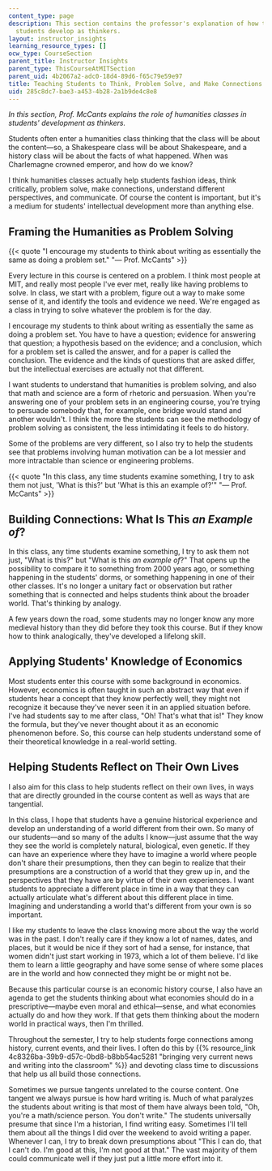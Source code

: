 ```yaml
---
content_type: page
description: This section contains the professor's explanation of how the course helps
  students develop as thinkers.
layout: instructor_insights
learning_resource_types: []
ocw_type: CourseSection
parent_title: Instructor Insights
parent_type: ThisCourseAtMITSection
parent_uid: 4b2067a2-adc0-18d4-89d6-f65c79e59e97
title: Teaching Students to Think, Problem Solve, and Make Connections
uid: 285c8dc7-bae3-a453-4b28-2a1b9de4c8e8
---
```


_In this section, Prof. McCants explains the role of humanities classes in students' development as thinkers._

Students often enter a humanities class thinking that the class will be about the content—so, a Shakespeare class will be about Shakespeare, and a history class will be about the facts of what happened. When was Charlemagne crowned emperor, and how do we know?

I think humanities classes actually help students fashion ideas, think critically, problem solve, make connections, understand different perspectives, and communicate. Of course the content is important, but it's a medium for students' intellectual development more than anything else.

Framing the Humanities as Problem Solving
-----------------------------------------

{{< quote "I encourage my students to think about writing as essentially the same as doing a problem set." "— Prof. McCants" >}}

Every lecture in this course is centered on a problem. I think most people at MIT, and really most people I've ever met, really like having problems to solve. In class, we start with a problem, figure out a way to make some sense of it, and identify the tools and evidence we need. We're engaged as a class in trying to solve whatever the problem is for the day.

I encourage my students to think about writing as essentially the same as doing a problem set. You have to have a question; evidence for answering that question; a hypothesis based on the evidence; and a conclusion, which for a problem set is called the answer, and for a paper is called the conclusion. The evidence and the kinds of questions that are asked differ, but the intellectual exercises are actually not that different.

I want students to understand that humanities is problem solving, and also that math and science are a form of rhetoric and persuasion. When you're answering one of your problem sets in an engineering course, you're trying to persuade somebody that, for example, one bridge would stand and another wouldn't. I think the more the students can see the methodology of problem solving as consistent, the less intimidating it feels to do history.

Some of the problems are very different, so I also try to help the students see that problems involving human motivation can be a lot messier and more intractable than science or engineering problems.

{{< quote "In this class, any time students examine something, I try to ask them not just, 'What is this?' but 'What is this an example of?'" "— Prof. McCants" >}}

Building Connections: What Is This _an Example of_?
---------------------------------------------------

In this class, any time students examine something, I try to ask them not just, "What is this?" but "What is this _an example of_?" That opens up the possibility to compare it to something from 2000 years ago, or something happening in the students' dorms, or something happening in one of their other classes. It's no longer a unitary fact or observation but rather something that is connected and helps students think about the broader world. That's thinking by analogy.

A few years down the road, some students may no longer know any more medieval history than they did before they took this course. But if they know how to think analogically, they've developed a lifelong skill.

Applying Students' Knowledge of Economics
-----------------------------------------

Most students enter this course with some background in economics. However, economics is often taught in such an abstract way that even if students hear a concept that they know perfectly well, they might not recognize it because they've never seen it in an applied situation before. I've had students say to me after class, "Oh! That's what that is!" They know the formula, but they've never thought about it as an economic phenomenon before. So, this course can help students understand some of their theoretical knowledge in a real-world setting.

Helping Students Reflect on Their Own Lives
-------------------------------------------

I also aim for this class to help students reflect on their own lives, in ways that are directly grounded in the course content as well as ways that are tangential.

In this class, I hope that students have a genuine historical experience and develop an understanding of a world different from their own. So many of our students—and so many of the adults I know—just assume that the way they see the world is completely natural, biological, even genetic. If they can have an experience where they have to imagine a world where people don't share their presumptions, then they can begin to realize that their presumptions are a construction of a world that they grew up in, and the perspectives that they have are by virtue of their own experiences. I want students to appreciate a different place in time in a way that they can actually articulate what's different about this different place in time. Imagining and understanding a world that's different from your own is so important.

I like my students to leave the class knowing more about the way the world was in the past. I don't really care if they know a lot of names, dates, and places, but it would be nice if they sort of had a sense, for instance, that women didn't just start working in 1973, which a lot of them believe. I'd like them to learn a little geography and have some sense of where some places are in the world and how connected they might be or might not be.

Because this particular course is an economic history course, I also have an agenda to get the students thinking about what economies should do in a prescriptive—maybe even moral and ethical—sense, and what economies actually do and how they work. If that gets them thinking about the modern world in practical ways, then I'm thrilled.

Throughout the semester, I try to help students forge connections among history, current events, and their lives. I often do this by {{% resource_link 4c8326ba-39b9-d57c-0bd8-b8bb54ac5281 "bringing very current news and writing into the classroom" %}} and devoting class time to discussions that help us all build those connections.

Sometimes we pursue tangents unrelated to the course content. One tangent we always pursue is how hard writing is. Much of what paralyzes the students about writing is that most of them have always been told, "Oh, you're a math/science person. You don't write." The students universally presume that since I'm a historian, I find writing easy. Sometimes I'll tell them about all the things I did over the weekend to avoid writing a paper. Whenever I can, I try to break down presumptions about "This I can do, that I can't do. I'm good at this, I'm not good at that." The vast majority of them could communicate well if they just put a little more effort into it.